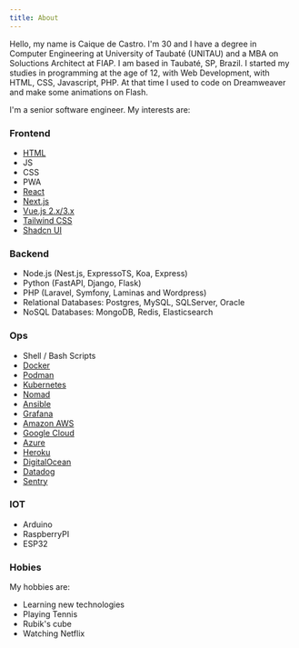 ```yaml
---
title: About
---
```


Hello, my name is Caique de Castro. I'm 30 and I have a degree in Computer Engineering at University of Taubaté (UNITAU)
and a MBA on Soluctions Architect at FIAP. I am based in Taubaté, SP, Brazil. I started my studies in programming at
the age of 12, with Web Development, with HTML, CSS, Javascript, PHP. At that time I used to code on Dreamweaver
and make some animations on Flash.

I'm a senior software engineer. My interests are:

### Frontend

* [HTML](http://developer.mozilla.org/en-US/docs/Web/HTML)
* JS
* CSS
* PWA
* [React](https://pt-br.react.dev/)
* [Next.js](https://nextjs.org/)
* [Vue.js 2.x/3.x](https://vuejs.org/)
* [Tailwind CSS](https://tailwindcss.com/)
* [Shadcn UI](https://ui.shadcn.com/)


### Backend

* Node.js (Nest.js, ExpressoTS, Koa, Express)
* Python (FastAPI, Django, Flask)
* PHP (Laravel, Symfony, Laminas and Wordpress)
* Relational Databases: Postgres, MySQL, SQLServer, Oracle
* NoSQL Databases: MongoDB, Redis, Elasticsearch


### Ops

* Shell / Bash Scripts
* [Docker](https://www.docker.com/)
* [Podman](https://podman.io/)
* [Kubernetes](https://kubernetes.io/)
* [Nomad](https://www.nomadproject.io/)
* [Ansible](https://www.ansible.com/)
* [Grafana](https://grafana.com/)
* [Amazon AWS](https://aws.amazon.com/)
* [Google Cloud](https://cloud.google.com/)
* [Azure](https://azure.microsoft.com/)
* [Heroku](https://www.heroku.com/)
* [DigitalOcean](https://www.digitalocean.com/)
* [Datadog](https://www.datadoghq.com/)
* [Sentry](https://sentry.io/)


### IOT

* Arduino
* RaspberryPI
* ESP32


### Hobies

My hobbies are:

* Learning new technologies
* Playing Tennis
* Rubik's cube
* Watching Netflix
